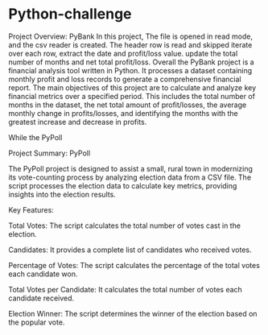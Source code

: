 # Python-challenge
Project Overview: PyBank
In this project, The file is opened in read mode, and the csv reader is created.
The header row is read and skipped
iterate over each row, extract the date and profit/loss value.
update the total number of months and net total profit/loss.
 Overall the PyBank project is a financial analysis tool written in Python. It processes a dataset containing monthly profit and loss records to generate a comprehensive financial report. The main objectives of this project are to calculate and analyze key financial metrics over a specified period. This includes the total number of months in the dataset, the net total amount of profit/losses, the average monthly change in profits/losses, and identifying the months with the greatest increase and decrease in profits.



While the PyPoll



Project Summary: PyPoll

The PyPoll project is designed to assist a small, rural town in modernizing its vote-counting process by analyzing election data from a CSV file. The script processes the election data to calculate key metrics, providing insights into the election results.

Key Features:

Total Votes: The script calculates the total number of votes cast in the election.

Candidates: It provides a complete list of candidates who received votes.

Percentage of Votes: The script calculates the percentage of the total votes each candidate won.

Total Votes per Candidate: It calculates the total number of votes each candidate received.

Election Winner: The script determines the winner of the election based on the popular vote.

